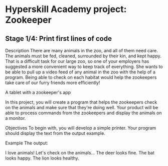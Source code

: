 # Hyperskill Academy project: Zookeeper

## Stage 1/4: Print first lines of code
Description
There are many animals in the zoo, and all of them need care. The animals must be fed, cleaned, surrounded by their kin, and kept happy. That is a difficult task for our large zoo, so one of your employers has suggested a more convenient way to keep track of everything. She wants to be able to pull up a video feed of any animal in the zoo with the help of a program. Being able to check on each habitat would help the zookeepers take care of our furry friends more efficiently!

A tablet with a zookeeper's app

In this project, you will create a program that helps the zookeepers check on the animals and make sure that they're doing well. Your product will be able to process commands from the zookeepers and display the animals on a monitor.

Objectives
To begin with, you will develop a simple printer. Your program should display the text from the output example.

Example
The output:

I love animals!
Let's check on the animals...
The deer looks fine.
The bat looks happy.
The lion looks healthy.